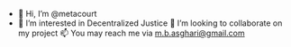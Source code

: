 - 👋 Hi, I’m @metacourt
- 👀 I’m interested in Decentralized Justice
 💞️ I’m looking to collaborate on my project
 📫 You may reach me via m.b.asghari@gmail.com

<!---
metacourt/metacourt is a ✨ special ✨ repository because its `README.md` (this file) appears on your GitHub profile.
You can click the Preview link to take a look at your changes.
--->
